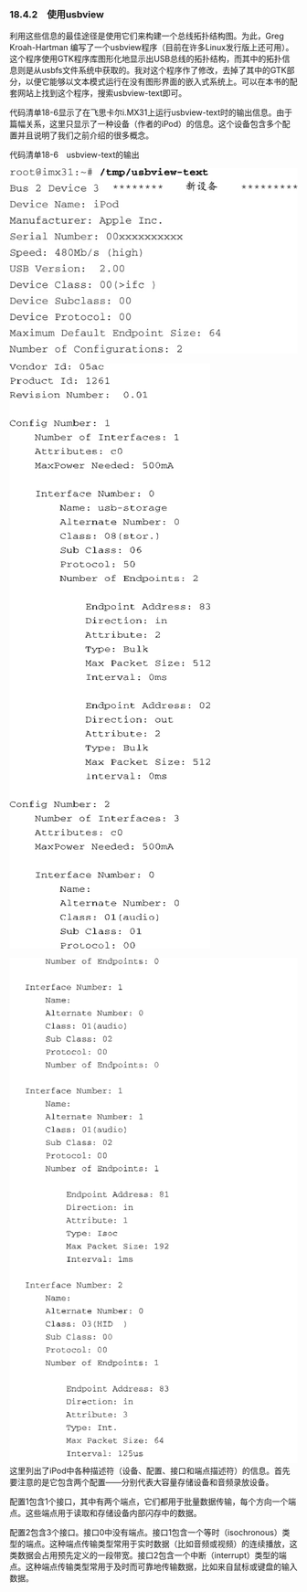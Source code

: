 ### 18.4.2　使用usbview

利用这些信息的最佳途径是使用它们来构建一个总线拓扑结构图。为此，Greg Kroah-Hartman 编写了一个usbview程序（目前在许多Linux发行版上还可用）。这个程序使用GTK程序库图形化地显示出USB总线的拓扑结构，而其中的拓扑信息则是从usbfs文件系统中获取的。我对这个程序作了修改，去掉了其中的GTK部分，以便它能够以文本模式运行在没有图形界面的嵌入式系统上。可以在本书的配套网站上找到这个程序，搜索usbview-text即可。

代码清单18-6显示了在飞思卡尔i.MX31上运行usbview-text时的输出信息。由于篇幅关系，这里只显示了一种设备（作者的iPod）的信息。这个设备包含多个配置并且说明了我们之前介绍的很多概念。

代码清单18-6　usbview-text的输出



![549.jpg](../images/549.jpg)


![550.png](../images/550.png)


![551.png](../images/551.png)
这里列出了iPod中各种描述符（设备、配置、接口和端点描述符）的信息。首先要注意的是它包含两个配置——分别代表大容量存储设备和音频录放设备。

配置1包含1个接口，其中有两个端点，它们都用于批量数据传输，每个方向一个端点。这些端点用于读取和存储设备内部闪存中的数据。

配置2包含3个接口。接口0中没有端点。接口1包含一个等时（isochronous）类型的端点。这种端点传输类型常用于实时数据（比如音频或视频）的连续播放，这类数据会占用预先定义的一段带宽。接口2包含一个中断（interrupt）类型的端点。这种端点传输类型常用于及时而可靠地传输数据，比如来自鼠标或键盘的输入数据。

